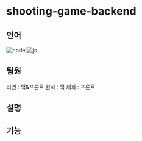﻿# shooting-game-backend

## 언어
![node](https://img.shields.io/badge/Node.js-43853D?style=for-the-badge&logo=node.js&logoColor=white) ![js](https://img.shields.io/badge/JavaScript-F7DF1E?style=for-the-badge&logo=JavaScript&logoColor=white)
## 팀원
리연 : 백&프론트
현서 : 백
제희 : 프론트

## 설명

## 기능
